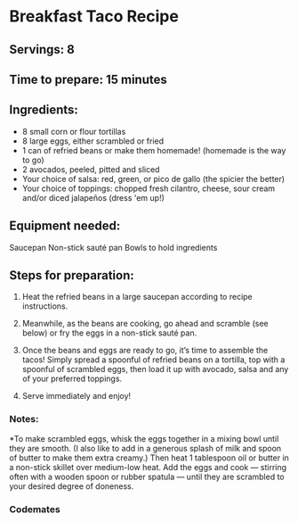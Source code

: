 # Breakfast Taco Recipe 

## Servings: 8

## Time to prepare: 15 minutes

## Ingredients:
- 8 small corn or flour tortillas 
- 8 large eggs, either scrambled or fried 
- 1 can of refried beans or make them homemade! (homemade is the way to go)
- 2 avocados, peeled, pitted and sliced
- Your choice of salsa: red, green, or pico de gallo (the spicier the better) 
- Your choice of toppings: chopped fresh cilantro, cheese, sour cream and/or diced jalapeños (dress 'em up!) 


## Equipment needed:
Saucepan
Non-stick sauté pan
Bowls to hold ingredients 

## Steps for preparation:
1. Heat the refried beans in a large saucepan according to recipe instructions.

2. Meanwhile, as the beans are cooking, go ahead and scramble (see below) or fry the eggs in a non-stick sauté pan.

3. Once the beans and eggs are ready to go, it’s time to assemble the tacos!  Simply spread a spoonful of refried beans on a tortilla, top with a spoonful of scrambled eggs, then load it up with avocado, salsa and any of your preferred toppings.

4. Serve immediately and enjoy!

### Notes:
*To make scrambled eggs, whisk the eggs together in a mixing bowl until they are smooth.  (I also like to add in a generous splash of milk and spoon of butter to make them extra creamy.)  Then heat 1 tablespoon oil or butter in a non-stick skillet over medium-low heat.  Add the eggs and cook — stirring often with a wooden spoon or rubber spatula — until they are scrambled to your desired degree of doneness.

### Codemates #
